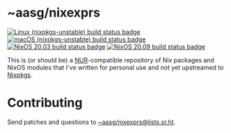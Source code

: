 # ~aasg/nixexprs

<!-- BEGIN badges -->
[![Linux (nixpkgs-unstable) build status badge](https://builds.sr.ht/~aasg/nixexprs/commits/nixpkgs-unstable.yml.svg?name=%E2%97%AF%20Linux%C2%A0)](https://builds.sr.ht/~aasg/nixexprs/commits/nixpkgs-unstable.yml?)
[![macOS (nixpkgs-unstable) build status badge](https://github.com/AluisioASG/nixexprs/workflows/macOS/badge.svg)](https://github.com/AluisioASG/nixexprs/actions?query=workflow%3AmacOS)
[![NixOS 20.03 build status badge](https://builds.sr.ht/~aasg/nixexprs/commits/nixos-20.03.yml.svg?name=NixOS%2020.03)](https://builds.sr.ht/~aasg/nixexprs/commits/nixos-20.03.yml?)
[![NixOS 20.09 build status badge](https://builds.sr.ht/~aasg/nixexprs/commits/nixos-20.09.yml.svg?name=NixOS%2020.09)](https://builds.sr.ht/~aasg/nixexprs/commits/nixos-20.09.yml?)
<!-- END badges -->

This is (or should be) a [NUR]-compatible repository of Nix packages and NixOS modules that I've written for personal use and not yet upstreamed to [Nixpkgs].

# Contributing

Send patches and questions to [~aasg/nixexprs@lists.sr.ht].

[NUR]: https://github.com/nix-community/NUR
[Nixpkgs]: https://github.com/NixOS/nixpkgs
[~aasg/nixexprs@lists.sr.ht]: https://lists.sr.ht/~aasg/nixexprs

